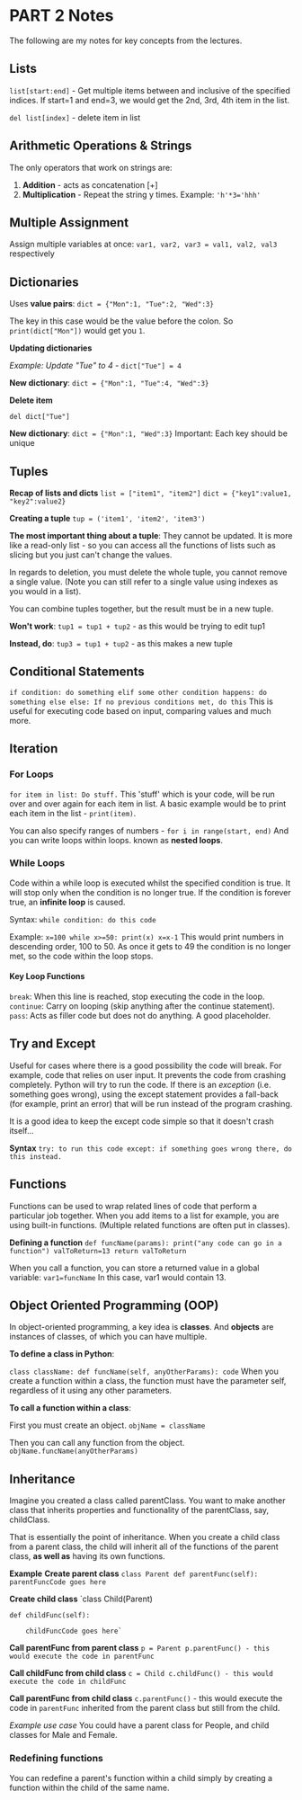 # PART 2 Notes
The following are my notes for key concepts from the lectures.

## Lists ##
`list[start:end]` - Get multiple items between and inclusive of the specified indices.
If start=1 and end=3, we would get the 2nd, 3rd, 4th item in the list.

`del list[index]` - delete item in list

## Arithmetic Operations & Strings ##
The only operators that work on strings are:
1. **Addition** - acts as concatenation [+]
2. **Multiplication** - Repeat the string y times. Example: `'h'*3='hhh'`

## Multiple Assignment ##
Assign multiple variables at once: `var1, var2, var3 = val1, val2, val3` respectively

## Dictionaries ##
Uses **value pairs**:
`dict = {"Mon":1, "Tue":2, "Wed":3}`

The key in this case would be the value before the colon.
So `print(dict["Mon"])` would get you `1`.

**Updating dictionaries**

*Example: Update "Tue" to 4* - `dict["Tue"] = 4`

**New dictionary**: `dict = {"Mon":1, "Tue":4, "Wed":3}`

**Delete item**

`del dict["Tue"]`

**New dictionary**: `dict = {"Mon":1, "Wed":3}`
Important: Each key should be unique

## Tuples ##
**Recap of lists and dicts**
`list = ["item1", "item2"]`
`dict = {"key1":value1, "key2":value2}`

**Creating a tuple**
`tup = ('item1', 'item2', 'item3')`

**The most important thing about a tuple**: They cannot be updated. It is more like a read-only list - so you can access all the functions of lists such as slicing but you just can't change the values.

In regards to deletion, you must delete the whole tuple, you cannot remove a single value.
(Note you can still refer to a single value using indexes as you would in a list).

You can combine tuples together, but the result must be in a new tuple.

**Won't work**: `tup1 = tup1 + tup2` - as this would be trying to edit tup1

**Instead, do**: `tup3 = tup1 + tup2` - as this makes a new tuple

## Conditional Statements ##
`if condition:
    do something
elif some other condition happens:
    do something else
else:
    If no previous conditions met, do this`
This is useful for executing code based on input, comparing values and much more.
## Iteration ##
### For Loops ###
`for item in list:
    Do stuff.`
This 'stuff' which is your code, will be run over and over again for each item in list. A basic example would be to print each item in the list - `print(item)`.

You can also specify ranges of numbers - `for i in range(start, end)`
And you can write loops within loops. known as **nested loops**.
### While Loops ###
Code within a while loop is executed whilst the specified condition is true.
It will stop only when the condition is no longer true. If the condition is forever true, an **infinite loop** is caused.

Syntax:
`while condition:
    do this code`
    
Example:
`x=100
while x>=50:
    print(x)
    x=x-1`
This would print numbers in descending order, 100 to 50. As once it gets to 49 the condition is no longer met, so the code within the loop stops.
#### Key Loop Functions ####
`break`: When this line is reached, stop executing the code in the loop.
`continue`: Carry on looping (skip anything after the continue statement).
`pass`: Acts as filler code but does not do anything. A good placeholder.

## Try and Except ##
Useful for cases where there is a good possibility the code will break. For example, code that relies on user input. It prevents the code from crashing completely.
Python will try to run the code. If there is an *exception* (i.e. something goes wrong), using the except statement provides a fall-back (for example, print an error) that will be run instead of the program crashing.

It is a good idea to keep the except code simple so that it doesn't crash itself...

**Syntax**
`try:
    to run this code
except:
    if something goes wrong there, do this instead.`
    
## Functions ##
Functions can be used to wrap related lines of code that perform a particular job together.
When you add items to a list for example, you are using built-in functions. (Multiple related functions are often put in classes).

**Defining a function**
`def funcName(params):
    print("any code can go in a function")
    valToReturn=13
return valToReturn`

When you call a function, you can store a returned value in a global variable:
`var1=funcName`
In this case, var1 would contain 13.

## Object Oriented Programming (OOP) ##
In object-oriented programming, a key idea is **classes**.
And **objects** are instances of classes, of which you can have multiple.

**To define a class in Python**:

`class className:
    def funcName(self, anyOtherParams):
        code`
When you create a function within a class, the function must have the parameter self, regardless of it using any other parameters.

**To call a function within a class**:

First you must create an object.
`objName = className`

Then you can call any function from the object.
`objName.funcName(anyOtherParams)`

## Inheritance ##
Imagine you created a class called parentClass.
You want to make another class that inherits properties and functionality of the parentClass, say, childClass.

That is essentially the point of inheritance.
When you create a child class from a parent class, the child will inherit all of the functions of the parent class, **as well as** having its own functions.

**Example**
**Create parent class**
`class Parent
    def parentFunc(self):
        parentFuncCode goes here`

**Create child class**
`class Child(Parent)

    def childFunc(self):

        childFuncCode goes here`

**Call parentFunc from parent class**
`p = Parent
p.parentFunc() - this would execute the code in parentFunc`

**Call childFunc from child class**
`c = Child
c.childFunc() - this would execute the code in childFunc`

**Call parentFunc from child class**
`c.parentFunc()` - this would execute the code in `parentFunc` inherited from the parent class but still from the child.

*Example use case*
You could have a parent class for People, and child classes for Male and Female.

### Redefining functions ###
You can redefine a parent's function within a child simply by creating a function within the child of the same name.
